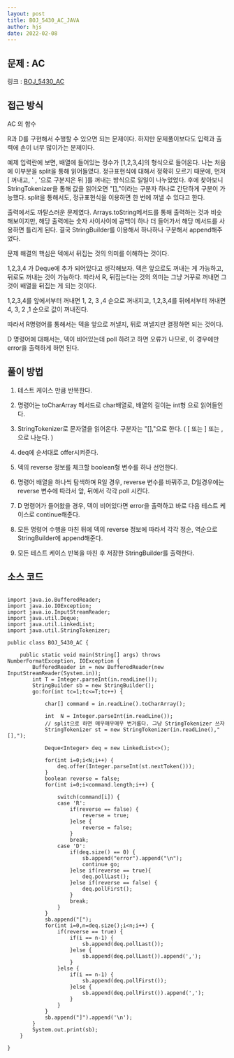 ```yaml
---
layout: post
title: BOJ_5430_AC_JAVA
author: hjs
date: 2022-02-08
---
```


## 문제 : AC

링크 : [BOJ_5430_AC](https://www.acmicpc.net/problem/5430)


## 접근 방식

AC 의 함수

R과 D를 구현해서 수행할 수 있으면 되는 문제이다. 하지만 문제풀이보다도 입력과 출력에 손이 너무 많이가는 문제이다.

예제 입력란에 보면, 배열에 들어있는 정수가 [1,2,3,4]의 형식으로 들어온다. 나는 처음에 이부분을 split을 통해 읽어들였다. 정규표현식에 대해서 정확히 모르기 때문에, 먼저 [ 꺼내고, ' , '으로 구분지은 뒤 ]를 꺼내는 방식으로 일일이 나누었었다. 후에 찾아보니 StringTokenizer을 통해 값을 읽어오면 "[],"이라는 구분자 하나로 간단하게 구분이 가능했다. split을 통해서도, 정규표현식을 이용하면 한 번에 꺼낼 수 있다고 한다.

출력에서도 까탈스러운 문제였다. Arrays.toString메서드를 통해 출력하는 것과 비슷해보이지만, 해당 출력에는 숫자 사이사이에 공백이 하나 더 들어가서 해당 메서드를 사용하면 틀리게 된다. 결국 StringBuilder를 이용해서 하나하나 구분해서 append해주었다.

문제 해결의 핵심은 덱에서 뒤집는 것의 의미를 이해하는 것이다.

1,2,3,4 가 Deque에 추가 되어있다고 생각해보자. 덱은 앞으로도 꺼내는 게 가능하고, 뒤로도 꺼내는 것이 가능하다. 따라서 R, 뒤집는다는 것의 의미는 그냥 거꾸로 꺼내면 그것이 배열을 뒤집는 게 되는 것이다.

1,2,3,4를 앞에서부터 꺼내면 1, 2, 3 ,4 순으로 꺼내지고,
1,2,3,4를 뒤에서부터 꺼내면 4, 3, 2 ,1 순으로 값이 꺼내진다.

따라서 R명령어를 통해서는 덱을 앞으로 꺼낼지, 뒤로 꺼낼지만 결정하면 되는 것이다.

D 명령어에 대해서는, 덱이 비어있는데 poll 하려고 하면 오류가 나므로, 이 경우에만 error을 출력하게 하면 된다.

## 풀이 방법

1. 테스트 케이스 만큼 반복한다.

2. 명령어는 toCharArray 메서드로 char배열로, 배열의 길이는 int형 으로 읽어들인다.

3. StringTokenizer로 문자열을 읽어온다. 구분자는 "[],"으로 한다. ( [ 또는 ] 또는 , 으로 나눈다. )

4. deq에 순서대로 offer시켜준다.

5. 덱의 reverse 정보를 체크할 boolean형 변수를 하나 선언한다.

6. 명령어 배열을 하나씩 탐색하며 R일 경우, reverse 변수를 바꿔주고, D일경우에는 reverse 변수에 따라서 앞, 뒤에서 각각 poll 시킨다.

7. D 명령어가 들어왔을 경우, 덱이 비어있다면 error을 출력하고 바로 다음 테스트 케이스로 continue해준다.

8. 모든 명령어 수행을 마친 뒤에 덱의 reverse 정보에 따라서 각각 정순, 역순으로 StringBuilder에 append해준다.

9. 모든 테스트 케이스 반복을 마친 후 저장한 StringBuilder를 출력한다.

## 소스 코드

~~~

import java.io.BufferedReader;
import java.io.IOException;
import java.io.InputStreamReader;
import java.util.Deque;
import java.util.LinkedList;
import java.util.StringTokenizer;

public class BOJ_5430_AC {

	public static void main(String[] args) throws NumberFormatException, IOException {
		BufferedReader in = new BufferedReader(new InputStreamReader(System.in));
		int T = Integer.parseInt(in.readLine());
		StringBuilder sb = new StringBuilder();
		go:for(int tc=1;tc<=T;tc++) {

			char[] command = in.readLine().toCharArray();

			int  N = Integer.parseInt(in.readLine());
			// split으로 하면 매우매우매우 번거롭다. 그냥 StringTokenizer 쓰자
			StringTokenizer st = new StringTokenizer(in.readLine(),"[],");

			Deque<Integer> deq = new LinkedList<>();

			for(int i=0;i<N;i++) {
				deq.offer(Integer.parseInt(st.nextToken()));
			}
			boolean reverse = false;
			for(int i=0;i<command.length;i++) {

				switch(command[i]) {
				case 'R':
					if(reverse == false) {
						reverse = true;
					}else {
						reverse = false;
					}
					break;
				case 'D':
					if(deq.size() == 0) {
						sb.append("error").append("\n");
						continue go;
					}else if(reverse == true){
						deq.pollLast();
					}else if(reverse == false) {
						deq.pollFirst();
					}
					break;
				}
			}
			sb.append("[");
			for(int i=0,n=deq.size();i<n;i++) {
				if(reverse == true) {
					if(i == n-1) {
						sb.append(deq.pollLast());
					}else {
						sb.append(deq.pollLast()).append(',');
					}
				}else {
					if(i == n-1) {
						sb.append(deq.pollFirst());
					}else {
						sb.append(deq.pollFirst()).append(',');
					}
				}
			}
			sb.append("]").append('\n');
		}
		System.out.print(sb);
	}

}


~~~
